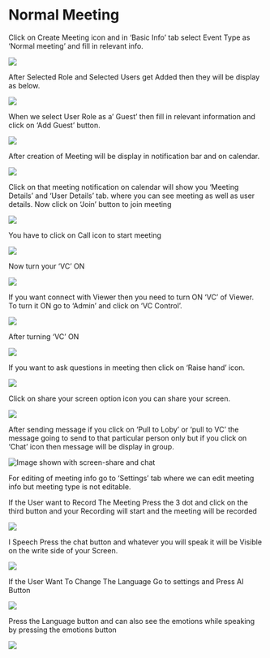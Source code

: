 # Normal Meeting

Click on Create Meeting icon and in ‘Basic Info’ tab select Event Type as ‘Normal meeting’ and fill in relevant info.

![](../../.gitbook/assets/11.png)

After Selected Role and Selected Users get Added then they will be display as below.

![](../../.gitbook/assets/12.png)

When we select User Role as a’ Guest’ then fill in relevant information and click on ‘Add Guest’ button.

![](../../.gitbook/assets/13.png)

After creation of Meeting will be display in notification bar and on calendar.

![](../../.gitbook/assets/14.png)

Click on that meeting notification on calendar will show you ‘Meeting Details’ and ‘User Details’ tab. where you can see meeting as well as user details. Now click on ‘Join’ button to join meeting

![](../../.gitbook/assets/image%20%2897%29.png)

You have to click on Call icon to start meeting

![](../../.gitbook/assets/image%20%28115%29.png)

Now turn your ‘VC’ ON

![](../../.gitbook/assets/image%20%2879%29.png)

If you want connect with Viewer then you need to turn ON ‘VC’ of Viewer. To turn it ON go to ‘Admin’ and click on ‘VC Control’.

![](../../.gitbook/assets/image%20%28156%29.png)

After turning ‘VC’ ON

![](../../.gitbook/assets/image%20%2881%29.png)

If you want to ask questions in meeting then click on ‘Raise hand’ icon.

![](../../.gitbook/assets/image%20%28174%29.png)

Click on share your screen option icon you can share your screen.

![](../../.gitbook/assets/popup_ss.png)

After sending message if you click on ‘Pull to Loby’ or ‘pull to VC’ the message going to send to that particular person only but if you click on ‘Chat’ icon then message will be display in group.

![Image shown with screen-share and chat](../../.gitbook/assets/image%20%28135%29.png)

For editing of meeting info go to ‘Settings’ tab where we can edit meeting info but meeting type is not editable.

If the User want to Record The Meeting Press the 3 dot and click on the third button and your Recording will start and the meeting will be recorded

![](../../.gitbook/assets/image%20%2860%29.png)

I Speech Press the chat button and whatever you will speak it will be Visible on the write side of your Screen.

![](../../.gitbook/assets/image%20%28198%29.png)

If the User Want To Change The Language Go to settings and Press AI Button

![](../../.gitbook/assets/image%20%2882%29.png)

Press the Language button and can also see the emotions while speaking by pressing the emotions button  
  


![](../../.gitbook/assets/image%20%2819%29.png)



